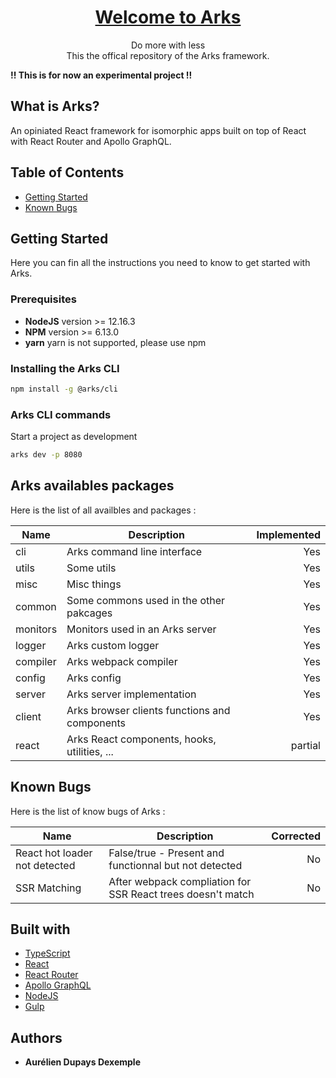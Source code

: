 <h1 align="center">
  <a href="https://www.arks.io">Welcome to Arks</a>
</h1>

<p align="center">
    Do more with less<br />
    This the offical repository of the Arks framework.
</p>

**!! This is for now an experimental project !!**

## What is Arks?
An opiniated React framework for isomorphic apps built on top of React with React Router and Apollo GraphQL.

## Table of Contents

- [Getting Started](#getting-started)
- [Known Bugs](known-bugs)

## Getting Started
Here you can fin all the instructions you need to know to get started with Arks.

### Prerequisites

*  **NodeJS** version >= 12.16.3
*  **NPM** version >= 6.13.0
*  **yarn** yarn is not supported, please use npm

### Installing the Arks CLI

```bash
npm install -g @arks/cli
```

### Arks CLI commands

Start a project as development
```bash
arks dev -p 8080
```

## Arks availables packages
Here is the list of all availbles and packages :

| Name                            | Description                                                 | Implemented    |
| ------------------------------- | ----------------------------------------------------------- | -------------: |
| cli                             | Arks command line interface                                 | Yes            |
| utils                           | Some utils                                                  | Yes            |
| misc                            | Misc things                                                 | Yes            |
| common                          | Some commons used in the other pakcages                     | Yes            |
| monitors                        | Monitors used in an Arks server                             | Yes            |
| logger                          | Arks custom logger                                          | Yes            |
| compiler                        | Arks webpack compiler                                       | Yes            |
| config                          | Arks config                                                 | Yes            |
| server                          | Arks server implementation                                  | Yes            |
| client                          | Arks browser clients functions and components               | Yes            |
| react                           | Arks React components, hooks, utilities, ...                | partial        |


## Known Bugs
Here is the list of know bugs of Arks :

| Name                            | Description                                                 | Corrected    |
| ------------------------------- | ----------------------------------------------------------- | -----------: |
| React hot loader not detected   | False/true - Present and functionnal but not detected       | No           |
| SSR Matching                    | After webpack compliation for SSR React trees doesn't match | No           |

## Built with

* [TypeScript](https://www.typescriptlang.org/)
* [React](https://reactjs.org/)
* [React Router](https://reacttraining.com/react-router/web/guides/quick-start)
* [Apollo GraphQL](https://www.apollographql.com/)
* [NodeJS](https://nodejs.org/en/)
* [Gulp](https://gulpjs.com/)

## Authors

* **Aurélien Dupays Dexemple**